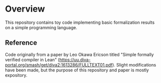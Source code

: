 # Overview

This repository contains toy code implementing basic formalization results on a simple programming language.

## Reference

Code originally from a paper by Leo Okawa Ericson titled "Simple formally verified compiler in Lean" (https://uu.diva-portal.org/smash/get/diva2:1613286/FULLTEXT01.pdf). Slight modifications have been made, but the purpose of this repository and paper is mostly expository.
